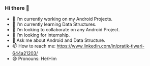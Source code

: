 ### Hi there 👋

- 🔭 I’m currently working on my Android Projects.
- 🌱 I’m currently learning Data Structures.
- 👯 I’m looking to collaborate on any Android Project.
- 🤔 I’m looking for internship.
- 💬 Ask me about Android and Data Structure.
- 📫 How to reach me: https://www.linkedin.com/in/pratik-tiwari-644a21203/
- 😄 Pronouns: He/Him
